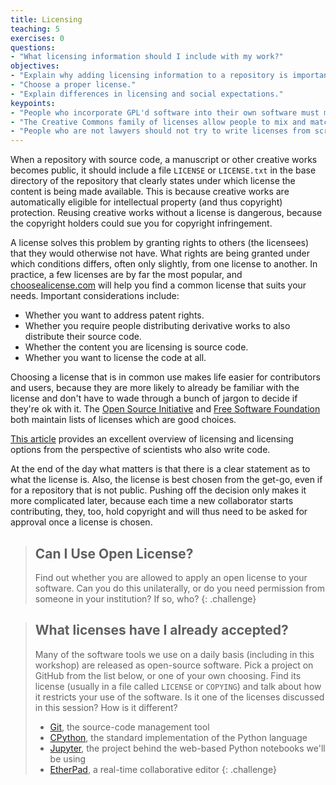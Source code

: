 ```yaml
---
title: Licensing
teaching: 5
exercises: 0
questions:
- "What licensing information should I include with my work?"
objectives:
- "Explain why adding licensing information to a repository is important."
- "Choose a proper license."
- "Explain differences in licensing and social expectations."
keypoints:
- "People who incorporate GPL'd software into their own software must make their software also open under the GPL license; most other open licenses do not require this."
- "The Creative Commons family of licenses allow people to mix and match requirements and restrictions on attribution, creation of derivative works, further sharing, and commercialization."
- "People who are not lawyers should not try to write licenses from scratch."
---
```


When a repository with source code, a manuscript or other creative
works becomes public, it should include a file `LICENSE` or
`LICENSE.txt` in the base directory of the repository that clearly
states under which license the content is being made available. This
is because creative works are automatically eligible for intellectual
property (and thus copyright) protection. Reusing creative works
without a license is dangerous, because the copyright holders could
sue you for copyright infringement.

A license solves this problem by granting rights to others (the
licensees) that they would otherwise not have. What rights are being
granted under which conditions differs, often only slightly, from one
license to another. In practice, a few licenses are by far the most
popular, and [choosealicense.com](https://choosealicense.com/) will
help you find a common license that suits your needs.  Important
considerations include:

* Whether you want to address patent rights.
* Whether you require people distributing derivative works to also
  distribute their source code.
* Whether the content you are licensing is source code.
* Whether you want to license the code at all.

Choosing a license that is in common use makes life easier for
contributors and users, because they are more likely to already be
familiar with the license and don't have to wade through a bunch of
jargon to decide if they're ok with it.  The [Open Source
Initiative](https://opensource.org/licenses) and [Free Software
Foundation](https://www.gnu.org/licenses/license-list.html) both
maintain lists of licenses which are good choices.

[This article][software-licensing] provides an excellent overview of
licensing and licensing options from the perspective of scientists who
also write code.

At the end of the day what matters is that there is a clear statement
as to what the license is. Also, the license is best chosen from the
get-go, even if for a repository that is not public. Pushing off the
decision only makes it more complicated later, because each time a new
collaborator starts contributing, they, too, hold copyright and will
thus need to be asked for approval once a license is chosen.

> ## Can I Use Open License?
>
> Find out whether you are allowed to apply an open license to your software.
> Can you do this unilaterally,
> or do you need permission from someone in your institution?
> If so, who?
{: .challenge}

> ## What licenses have I already accepted?
>
> Many of the software tools we use on a daily basis (including in this workshop) are
> released as open-source software. Pick a project on GitHub from the list below, or
> one of your own choosing. Find its license (usually in a file called `LICENSE` or
> `COPYING`) and talk about how it restricts your use of the software. Is it one of
> the licenses discussed in this session? How is it different?
> - [Git](https://github.com/git/git), the source-code management tool
> - [CPython](https://github.com/python/cpython), the standard implementation of the Python language
> - [Jupyter](https://github.com/jupyter), the project behind the web-based Python notebooks we'll be using
> - [EtherPad](https://github.com/ether/etherpad-lite), a real-time collaborative editor
{: .challenge}

[software-licensing]: https://journals.plos.org/ploscompbiol/article?id=10.1371/journal.pcbi.1002598
